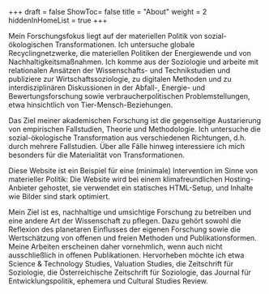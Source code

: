 +++
draft = false
ShowToc= false
title = "About"
weight = 2
hiddenInHomeList = true
+++

Mein Forschungsfokus liegt auf der materiellen Politik von sozial-ökologischen Transformationen. Ich untersuche globale Recyclingnetzwerke, die materiellen Politiken der Energiewende und von Nachhaltigkeitsmaßnahmen. Ich komme aus der Soziologie und arbeite mit relationalen Ansätzen der Wissenschafts- und Technikstudien und publiziere zur Wirtschaftssoziologie, zu digitalen Methoden und zu interdisziplinären Diskussionen in der Abfall-, Energie- und Bewertungsforschung sowie verbraucherpolitischen Problemstellungen, etwa hinsichtlich von Tier-Mensch-Beziehungen.
<!--more-->

Das Ziel meiner akademischen Forschung ist die gegenseitige Austarierung von empirischen Fallstudien, Theorie und Methodologie. Ich untersuche die sozial-ökologische Transformation aus verschiedenen Richtungen, d.h. durch mehrere Fallstudien. Über alle Fälle hinweg interessiere ich mich besonders für die Materialität von Transformationen.

Diese Website ist ein Beispiel für eine (minimale) Intervention im Sinne von materieller Politik: Die Website wird bei einem klimafreundlichen Hosting-Anbieter gehostet, sie verwendet ein statisches HTML-Setup, und Inhalte wie Bilder sind stark optimiert.

Mein Ziel ist es, nachhaltige und umsichtige Forschung zu betreiben und eine andere Art der Wissenschaft zu pflegen. Dazu gehört sowohl die Reflexion des planetaren Einflusses der eigenen Forschung sowie die Wertschätzung von offenen und freien Methoden und Publikationsformen. Meine Arbeiten erscheinen daher vornehmlich, wenn auch nicht ausschließlich in offenen Publikationen. Hervorheben möchte ich etwa Science & Technology Studies, Valuation Studies, die Zeitschrift für Soziologie, die Österreichische Zeitschrift für Soziologie, das Journal für Entwicklungspolitik, ephemera und Cultural Studies Review.
